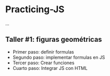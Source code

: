 # Practicing-JS

...

## Taller #1: figuras geométricas

- Primer paso: definir formulas
- Segundo paso: implementar formulas en JS
- Tercer paso: Crear funciones
- Cuarto paso: Integrar JS con HTML 
